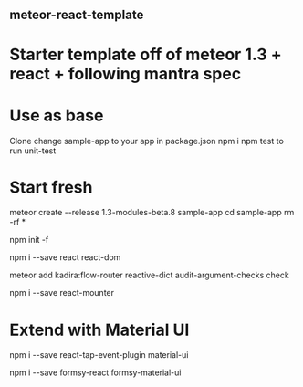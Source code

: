 ## meteor-react-template

# Starter template off of meteor 1.3 + react + following mantra spec

# Use as base

Clone
change sample-app to your app in package.json
npm i
npm test to run unit-test

# Start fresh

meteor create --release 1.3-modules-beta.8 sample-app
cd sample-app
rm -rf *

npm init -f

npm i --save react react-dom

meteor add kadira:flow-router reactive-dict audit-argument-checks check

npm i --save react-mounter

# Extend with Material UI

npm i --save react-tap-event-plugin material-ui

npm i --save formsy-react formsy-material-ui

